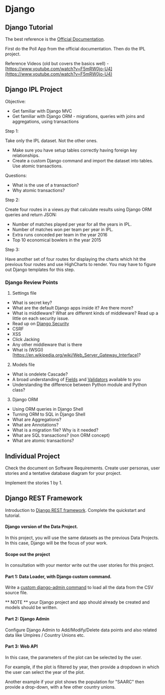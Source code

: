 # Django

## Django Tutorial

The best reference is the [Official Documentation](https://docs.djangoproject.com/en/).

First do the Poll App from the official documentation. Then do the IPL project.

Reference Videos (old but covers the basics well) - [https://www.youtube.com/watch?v=F5mRW0jo-U4](https://www.youtube.com/watch?v=F5mRW0jo-U4)

## Django IPL Project

Objective:

* Get familiar with Django MVC
* Get familiar with Django ORM - migrations, queries with joins and aggregations, using transactions

Step 1:

Take only the IPL dataset. Not the other ones.

* Make sure you have setup tables correctly having foreign key relationships.
* Create a custom Django command and import the dataset into tables. Use atomic transactions.

Questions:
* What is the use of a transaction?
* Why atomic transactions?

Step 2:

Create four routes in a views.py that calculate results using Django ORM queries and return JSON:

* Number of matches played per year for all the years in IPL.
* Number of matches won per team per year in IPL.
* Extra runs conceded per team in the year 2016
* Top 10 economical bowlers in the year 2015

Step 3:

Have another set of four routes for displaying the charts which hit the previous four routes and use HighCharts to render. You may have to figure out Django templates for this step.

### Django Review Points

1. Settings file
- What is secret key?
- What are the default Django apps inside it? Are there more?
- What is middleware? What are different kinds of middleware? Read up a little on each security issue.
- Read up on [Django Security](https://docs.djangoproject.com/en/4.0/topics/security/)
- CSRF
- XSS
- Click Jacking
- Any other middleware that is there
- What is (WSGI)[https://en.wikipedia.org/wiki/Web_Server_Gateway_Interface]?

2. Models file
- What is ondelete Cascade?
- A broad understanding of [Fields](https://docs.djangoproject.com/en/4.0/ref/models/fields/) and [Validators](https://docs.djangoproject.com/en/4.0/ref/validators/) available to you
- Understanding the difference between Python module and Python class?

3. Django ORM
- Using ORM queries in Django Shell
- Turning ORM to SQL in Django Shell
- What are Aggregations?
- What are Annotations?
- What is a migration file? Why is it needed?
- What are SQL transactions? (non ORM concept)
- What are atomic transactions?

## Individual Project

Check the document on Software Requirements. Create user personas, user stories and a tentative database diagram for your project.

Implement the stories 1 by 1.


## Django REST Framework

Introduction to [Django REST framework](http://www.django-rest-framework.org/). Complete the quickstart and tutorial.

#### Django version of the Data Project.

In this project, you will use the same datasets as the previous Data Projects. In this case, Django will be the focus of your work.

#### Scope out the project

In consultation with your mentor write out the user stories for this project.

#### Part 1: Data Loader, with Django custom command.
Write a [custom django-admin command](https://docs.djangoproject.com/en/3.1/howto/custom-management-commands/) to load all the data from the CSV source file.

** NOTE ** your Django project and app should already be created and models should be written.

#### Part 2: Django Admin

Configure Django Admin to Add/Modify/Delete data points and also related data like Umpires / Country Unions etc.

#### Part 3: Web API

In this case, the parameters of the plot can be selected by the user.

For example, if the plot is filtered by year, then provide a dropdown in which the user can select the year of the plot.

Another example if your plot shows the population for "SAARC" then provide a drop-down, with a few other country unions.
